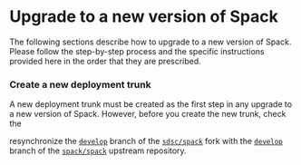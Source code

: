 # Upgrade to a new version of Spack

The following sections describe how to upgrade to a new version of Spack. Please follow the step-by-step process and the specific instructions provided here in the order that they are prescribed.

### Create a new deployment trunk
A new deployment trunk must be created as the first step in any upgrade to a new version of Spack. 
However, before you create the new trunk, check the 


resynchronize the [`develop`](https://github.com/sdsc/spack/tree/develop) branch of the [`sdsc/spack`](https://github.com/sdsc/spack) fork with the [`develop`](https://github.com/spack/spack/tree/develop) branch of the [`spack/spack`](https://github.com/spack/spack) upstream repository.
